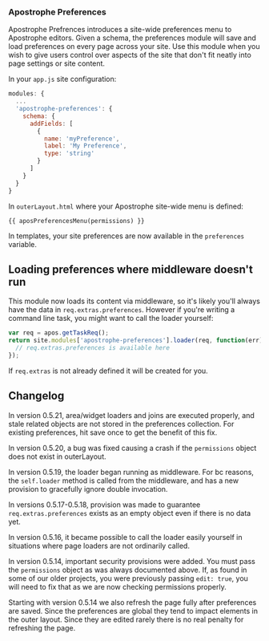 ### Apostrophe Preferences

Apostrophe Prefrences introduces a site-wide preferences menu to Apostrophe editors. Given a schema, the preferences module will save and load preferences on every page across your site. Use this module when you wish to give users control over aspects of the site that don't fit neatly into page settings or site content.

In your `app.js` site configuration:
```javascript
modules: {
  ...
  'apostrophe-preferences': {
    schema: {
      addFields: [
        {
          name: 'myPreference',
          label: 'My Preference',
          type: 'string'
        }
      ]
    }
  }
}
```

In `outerLayout.html` where your Apostrophe site-wide menu is defined:
```twig
{{ aposPreferencesMenu(permissions) }}
```

In templates, your site preferences are now available in the `preferences` variable.

## Loading preferences where middleware doesn't run

This module now loads its content via middleware, so it's likely you'll always have the data in `req.extras.preferences`. However if you're writing a command line task, you might want to call the loader yourself:

```javascript
var req = apos.getTaskReq();
return site.modules['apostrophe-preferences'].loader(req, function(err) {
  // req.extras.preferences is available here
});
```

If `req.extras` is not already defined it will be created for you.


## Changelog

In version 0.5.21, area/widget loaders and joins are executed properly, and stale related objects are not stored in the preferences collection. For existing preferences, hit save once to get the benefit of this fix.

In version 0.5.20, a bug was fixed causing a crash if the `permissions` object does not exist in outerLayout.

In version 0.5.19, the loader began running as middleware. For bc reasons, the `self.loader` method is called from the middleware, and has a new provision to gracefully ignore double invocation.

In versions 0.5.17-0.5.18, provision was made to guarantee `req.extras.preferences` exists as an empty object even if there is no data yet.

In version 0.5.16, it became possible to call the loader easily yourself in situations where page loaders are not ordinarily called.

In version 0.5.14, important security provisions were added. You must pass the `permissions` object as was always documented above. If, as found in some of our older projects, you were previously passing `edit: true`, you will need to fix that as we are now checking permissions properly.

Starting with version 0.5.14 we also refresh the page fully after preferences are saved. Since the preferences are global they tend to impact elements in the outer layout. Since they are edited rarely there is no real penalty for refreshing the page.
